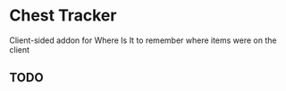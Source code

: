 # Chest Tracker

Client-sided addon for Where Is It to remember where items were on the client

## TODO

